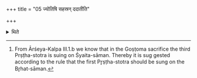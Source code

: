 +++
title = "05 ज्योतिषि सहस्रन् ददातीति"

+++

<details><summary>थिते</summary>

5. In the Jyotis (-sacrifice) one gives thousand (cows). On account of the rule about Śyaita, which has the Br̥hat sāman as the first Pr̥ṣṭha-stotra,[^1] 

[^1]: From Ārśeya-Kalpa III.1.b we know that in the Goṣṭoma sacrifice the third Prṣṭha-stotra is suing on Śyaita-sāman. Thereby it is sug gested according to the rule that the first Pr̥ṣṭha-stotra should be sung on the Br̥hat-sāman.   

</details>
